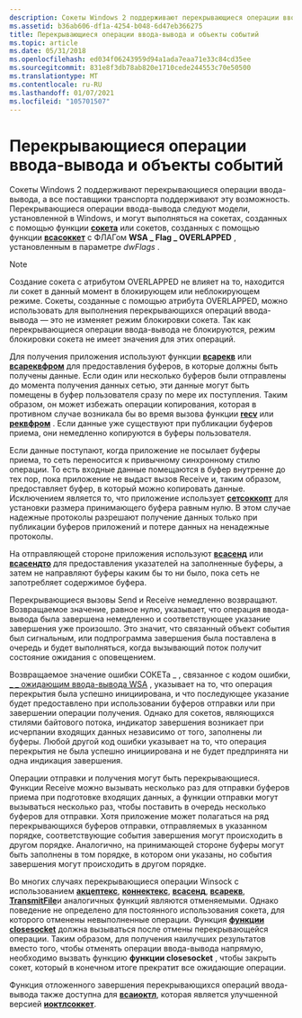 ```yaml
---
description: Сокеты Windows 2 поддерживают перекрывающиеся операции ввода-вывода, а все поставщики транспорта поддерживают эту возможность.
ms.assetid: b36ab606-df1a-4254-b048-6d47eb366275
title: Перекрывающиеся операции ввода-вывода и объекты событий
ms.topic: article
ms.date: 05/31/2018
ms.openlocfilehash: ed034f06243959d94a1ada7eaa71e33c84cd35ee
ms.sourcegitcommit: 831e8f3db78ab820e1710cede244553c70e50500
ms.translationtype: MT
ms.contentlocale: ru-RU
ms.lasthandoff: 01/07/2021
ms.locfileid: "105701507"
---
```

# <a name="overlapped-io-and-event-objects"></a>Перекрывающиеся операции ввода-вывода и объекты событий

Сокеты Windows 2 поддерживают перекрывающиеся операции ввода-вывода, а все поставщики транспорта поддерживают эту возможность. Перекрывающиеся операции ввода-вывода следуют модели, установленной в Windows, и могут выполняться на сокетах, созданных с помощью функции [**сокета**](/windows/desktop/api/Winsock2/nf-winsock2-socket) или сокетов, созданных с помощью функции [**всасоккет**](/windows/desktop/api/Winsock2/nf-winsock2-wsasocketa) с ФЛАГом **WSA \_ Flag \_ OVERLAPPED** , установленным в параметре *dwFlags* .

> [!Note]  
> Создание сокета с атрибутом OVERLAPPED не влияет на то, находится ли сокет в данный момент в блокирующем или неблокирующем режиме. Сокеты, созданные с помощью атрибута OVERLAPPED, можно использовать для выполнения перекрывающихся операций ввода-вывода — это не изменяет режим блокировки сокета. Так как перекрывающиеся операции ввода-вывода не блокируются, режим блокировки сокета не имеет значения для этих операций.

 

Для получения приложения используют функции [**всарекв**](/windows/desktop/api/Winsock2/nf-winsock2-wsarecv) или [**всареквфром**](/windows/desktop/api/Winsock2/nf-winsock2-wsarecvfrom) для предоставления буферов, в которые должны быть получены данные. Если один или несколько буферов были отправлены до момента получения данных сетью, эти данные могут быть помещены в буфер пользователя сразу по мере их поступления. Таким образом, он может избежать операции копирования, которая в противном случае возникала бы во время вызова функции [**recv**](/windows/desktop/api/winsock/nf-winsock-recv) или [**реквфром**](/windows/desktop/api/winsock/nf-winsock-recvfrom) . Если данные уже существуют при публикации буферов приема, они немедленно копируются в буферы пользователя.

Если данные поступают, когда приложение не посылает буферы приема, то сеть переносится к привычному синхронному стилю операции. То есть входные данные помещаются в буфер внутренне до тех пор, пока приложение не выдаст вызов Receive и, таким образом, предоставляет буфер, в который можно копировать данные. Исключением является то, что приложение использует [**сетсоккопт**](/windows/desktop/api/winsock/nf-winsock-setsockopt) для установки размера принимающего буфера равным нулю. В этом случае надежные протоколы разрешают получение данных только при публикации буферов приложений и потере данных на ненадежные протоколы.

На отправляющей стороне приложения используют [**всасенд**](/windows/desktop/api/Winsock2/nf-winsock2-wsasend) или [**всасендто**](/windows/desktop/api/Winsock2/nf-winsock2-wsasendto) для предоставления указателей на заполненные буферы, а затем не направляют буферы каким бы то ни было, пока сеть не запотребляет содержимое буфера.

Перекрывающиеся вызовы Send и Receive немедленно возвращают. Возвращаемое значение, равное нулю, указывает, что операция ввода-вывода была завершена немедленно и соответствующее указание завершения уже произошло. Это значит, что связанный объект события был сигнальным, или подпрограмма завершения была поставлена в очередь и будет выполняться, когда вызывающий поток получит состояние ожидания с оповещением.

Возвращаемое значение ошибки СОКЕТа \_ , связанное с кодом ошибки, [ \_ \_ ожидающим ввода-вывода WSA](windows-sockets-error-codes-2.md) , указывает на то, что операция перекрытия была успешно инициирована, и что последующее указание будет предоставлено при использовании буферов отправки или при завершении операции получения. Однако для сокетов, являющихся стилями байтового потока, индикатор завершения возникает при исчерпании входящих данных независимо от того, заполнены ли буферы. Любой другой код ошибки указывает на то, что операция перекрытия не была успешно инициирована и не будет предпринята ни одна индикация завершения.

Операции отправки и получения могут быть перекрывающиеся. Функции Receive можно вызывать несколько раз для отправки буферов приема при подготовке входящих данных, а функции отправки могут вызываться несколько раз, чтобы поставить в очередь несколько буферов для отправки. Хотя приложение может полагаться на ряд перекрывающихся буферов отправки, отправляемых в указанном порядке, соответствующие события завершения могут происходить в другом порядке. Аналогично, на принимающей стороне буферы могут быть заполнены в том порядке, в котором они указаны, но события завершения могут происходить в другом порядке.

Во многих случаях перекрывающиеся операции Winsock с использованием [**акцептекс**](/windows/win32/api/mswsock/nf-mswsock-acceptex), [**коннектекс**](/windows/desktop/api/Mswsock/nc-mswsock-lpfn_connectex), [**всасенд**](/windows/desktop/api/Winsock2/nf-winsock2-wsasend), [**всарекв**](/windows/desktop/api/Winsock2/nf-winsock2-wsarecv), [**TransmitFile**](/windows/win32/api/mswsock/nf-mswsock-transmitfile)и аналогичных функций являются отменяемыми. Однако поведение не определено для постоянного использования сокета, для которого отменены невыполненные операции. Функция [**функции closesocket**](/windows/desktop/api/winsock/nf-winsock-closesocket) должна вызываться после отмены перекрывающейся операции. Таким образом, для получения наилучших результатов вместо того, чтобы отменять операции ввода-вывода напрямую, необходимо вызвать функцию **функции closesocket** , чтобы закрыть сокет, который в конечном итоге прекратит все ожидающие операции.

Функция отложенного завершения перекрывающихся операций ввода-вывода также доступна для [**всаиоктл**](/windows/desktop/api/Winsock2/nf-winsock2-wsaioctl), которая является улучшенной версией [**иоктлсоккет**](/windows/desktop/api/winsock/nf-winsock-ioctlsocket).

 

 
